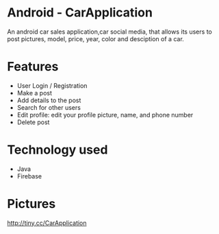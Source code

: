 # Android - CarApplication 
 An android car sales application,car social media,  that allows its users to post pictures, model, price, year, color and desciption of a car.
# Features
* User Login / Registration
* Make a post
* Add details to the post
* Search for other users
* Edit profile: edit your profile picture, name, and phone number
* Delete post
# Technology used
* Java
* Firebase
# Pictures
http://tiny.cc/CarApplication
